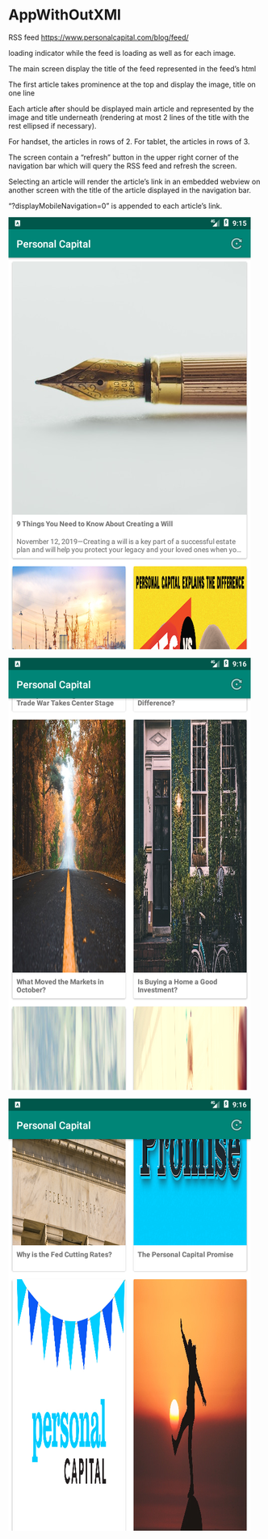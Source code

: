 # AppWithOutXMl


RSS feed https://www.personalcapital.com/blog/feed/ 

loading indicator while the feed is loading as well as for each image.

The main screen  display the title of the feed represented in the feed’s html

The first article takes prominence at the top and display the image, title on
one line 

Each article after should be displayed   main article and
represented by the image and title underneath (rendering at most 2 lines of the
title with the rest ellipsed if necessary).

 For handset, the articles  in rows of 2.
 For tablet,  the articles  in rows of 3.

The screen  contain a “refresh” button in the upper right corner of the
navigation bar which will query the RSS feed and refresh the screen.

 Selecting an article will render the article’s link in an embedded webview on another
 screen with the title of the article displayed in the navigation bar.

“?displayMobileNavigation=0” is appended to each article’s link.


![alt text](https://github.com/latheesh123/AppWithOutXMl/blob/master/page1.png)


![alt text](https://github.com/latheesh123/AppWithOutXMl/blob/master/page2.png)


![alt text](https://github.com/latheesh123/AppWithOutXMl/blob/master/page3.png)
